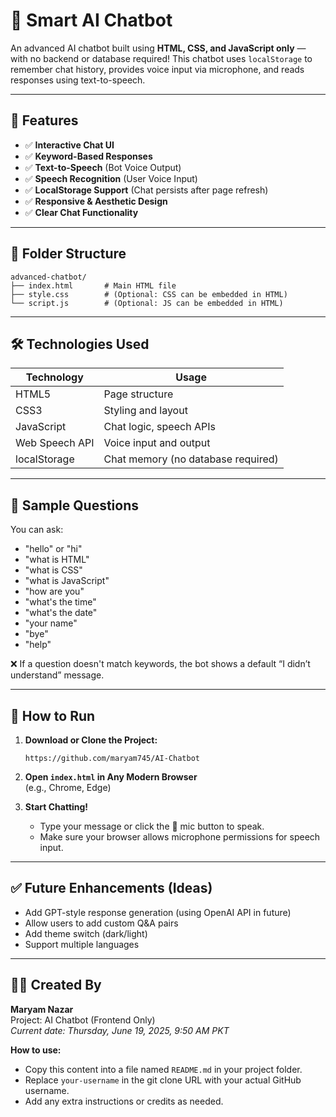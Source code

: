 # 🤖 Smart AI Chatbot

An advanced AI chatbot built using **HTML, CSS, and JavaScript only** — with no backend or database required! This chatbot uses `localStorage` to remember chat history, provides voice input via microphone, and reads responses using text-to-speech.

---

## 📌 Features

- ✅ **Interactive Chat UI**
- ✅ **Keyword-Based Responses**
- ✅ **Text-to-Speech** (Bot Voice Output)
- ✅ **Speech Recognition** (User Voice Input)
- ✅ **LocalStorage Support** (Chat persists after page refresh)
- ✅ **Responsive & Aesthetic Design**
- ✅ **Clear Chat Functionality**

---

## 📁 Folder Structure

```
advanced-chatbot/
├── index.html       # Main HTML file
├── style.css        # (Optional: CSS can be embedded in HTML)
└── script.js        # (Optional: JS can be embedded in HTML)
```

---

## 🛠️ Technologies Used

| Technology     | Usage                              |
| -------------- | ---------------------------------- |
| HTML5          | Page structure                     |
| CSS3           | Styling and layout                 |
| JavaScript     | Chat logic, speech APIs            |
| Web Speech API | Voice input and output             |
| localStorage   | Chat memory (no database required) |

---

## 💬 Sample Questions

You can ask:

- "hello" or "hi"
- "what is HTML"
- "what is CSS"
- "what is JavaScript"
- "how are you"
- "what's the time"
- "what's the date"
- "your name"
- "bye"
- "help"

❌ If a question doesn't match keywords, the bot shows a default “I didn’t understand” message.

---

## 🚀 How to Run

1. **Download or Clone the Project:**
   ```
   https://github.com/maryam745/AI-Chatbot
   ```
2. **Open `index.html` in Any Modern Browser**  
   (e.g., Chrome, Edge)

3. **Start Chatting!**
   - Type your message or click the 🎤 mic button to speak.
   - Make sure your browser allows microphone permissions for speech input.

---

## ✅ Future Enhancements (Ideas)

- Add GPT-style response generation (using OpenAI API in future)
- Allow users to add custom Q&A pairs
- Add theme switch (dark/light)
- Support multiple languages

---

## 👩‍💻 Created By

**Maryam Nazar**  
Project: AI Chatbot (Frontend Only)  
_Current date: Thursday, June 19, 2025, 9:50 AM PKT_



**How to use:**  
- Copy this content into a file named `README.md` in your project folder.
- Replace `your-username` in the git clone URL with your actual GitHub username.
- Add any extra instructions or credits as needed.

